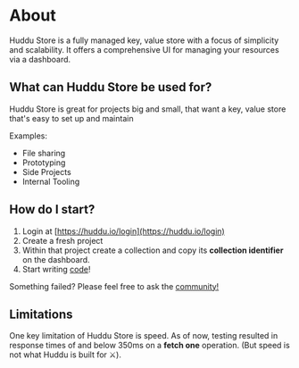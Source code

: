 # About

Huddu Store is a fully managed key, value store with a focus of simplicity and scalability. It offers a comprehensive UI for managing your resources via a dashboard.

## What can Huddu Store be used for?

Huddu Store is great for projects big and small, that want a key, value store that's easy to set up and maintain

Examples:

* File sharing
* Prototyping
* Side Projects
* Internal Tooling

## How do I start?

1. Login at [https://huddu.io/login](https://huddu.io/login)
2. Create a  fresh project
3. Within that project create a collection and copy its **collection identifier** on the dashboard.
4. Start writing [code](sdk.md)!

Something failed? Please feel free to ask the [community!](../other/community.md)&#x20;

## Limitations

One key limitation of Huddu Store is speed. As of now, testing resulted in response times of and below 350ms on a **fetch one** operation. (But speed is not what Huddu is built for ⚔️).
